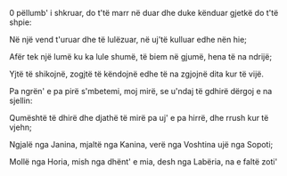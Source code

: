 0 pëllumb' i shkruar,
do t'të marr në duar
dhe duke kënduar
gjetkë do t'të shpie:

Në një vend t'uruar
dhe të lulëzuar,
në uj'të kulluar
edhe nën hie;

Afër tek një lumë
ku ka lule shumë,
të biem në gjumë,
hena të na ndrijë;

Yjtë të shikojnë,
zogjtë të këndojnë
edhe të na zgjojnë
dita kur të vijë.

Pa ngrën' e pa pirë
s'mbetemi, moj mirë,
se u'ndaj të gdhirë
dërgoj e na sjellin:

Qumështë të dhirë
dhe djathë të mirë
pa uj' e pa hirrë,
dhe rrush kur të vjehn;

Ngjalë nga Janina,
mjaltë nga Kanina,
verë nga Voshtina
ujë nga Sopoti;

Mollë nga Horia,
mish nga dhënt' e mia,
desh nga Labëria,
na e faltë zoti'